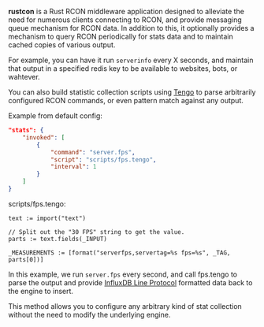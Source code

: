 **rustcon** is a Rust RCON middleware application designed to alleviate the need
for numerous clients connecting to RCON, and provide messaging queue mechanism
for RCON data.  In addition to this, it optionally provides a mechanism to query
RCON periodically for stats data and to maintain cached copies of various output.

For example, you can have it run `serverinfo` every X seconds, and maintain that
output in a specified redis key to be available to websites, bots, or wahtever.

You can also build statistic collection scripts using [Tengo](https://github.com/d5/tengo/blob/master/docs/tutorial.md) to parse arbitrarily configured RCON commands, or even pattern
match against any output.

Example from default config:
```json
"stats": {
    "invoked": [
        {
            "command": "server.fps",
            "script": "scripts/fps.tengo",
            "interval": 1
        }
    ]
}
```

scripts/fps.tengo:
```tengo
text := import("text")

// Split out the "30 FPS" string to get the value.
parts := text.fields(_INPUT)

_MEASUREMENTS := [format("serverfps,servertag=%s fps=%s", _TAG, parts[0])]
```

In this example, we run `server.fps` every second, and call fps.tengo to parse
the output and provide [InfluxDB Line Protocol](https://docs.influxdata.com/influxdb/v1.8/write_protocols/line_protocol_tutorial/) formatted data back to the engine to
insert.

This method allows you to configure any arbitrary kind of stat collection without
the need to modify the underlying engine.
